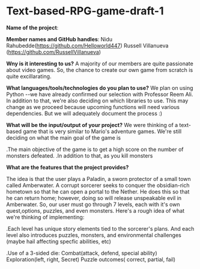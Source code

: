 # Text-based-RPG-game-draft-1


**Name of the project**: 

**Member names and GitHub handles**: 
  Nidu Rahubedde(https://github.com/Helloworld447)
  Russell Villanueva (https://github.com/RussellVillanueva)

**Wny is it interesting to us?**
A majority of our members are quite passionate about video games. So, the chance to create our own game from scratch is quite excillarating. 

**What languages/tools/technologies do you plan to use?**
We plan on using Python --we have already confirmed our selection with Professor Reem Ali. In addition to that, we're also deciding on which libraries to use. This may change as we proceed because upcoming functions will need various dependencies. But we will adequately document the process :)

**What will be the input/output of your project?**
We were thinking of a text-based game that is very similar to Mario's adventure games. We're still deciding on what the main goal of the game is 

.The main objective of the game is to get a high score on the number of monsters defeated. 
.In addition to that, as you kill monsters


**What are the features that the project provides?**

The idea is that the user plays a Paladin, a sworn protector of a small town called Amberwater. A corrupt sorcerer seeks to conquer the obsidian-rich hometown so that he can open a portal to the Nether. He does this so that he can return home; however, doing so will release unspeakable evil in Amberwater. So, our user must go through 7 levels, each with it's own quest,options, puzzles, and even monsters. Here's a rough idea of what we're thinking of implementing:

.Each level has unique story elements tied to the sorcerer's plans. And each level also introduces puzzles, monsters, and environmental challenges (maybe hail affecting specfic abilities, etc)

.Use of a 3-sided die: 
      Combat(attack, defend, special ability)
      Exploration(left, right, Secret)
      Puzzle outcomes( correct, partial, fail)

